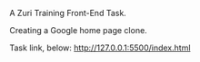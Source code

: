 A Zuri Training Front-End Task.

Creating a Google home page clone.

Task link, below:
http://127.0.0.1:5500/index.html